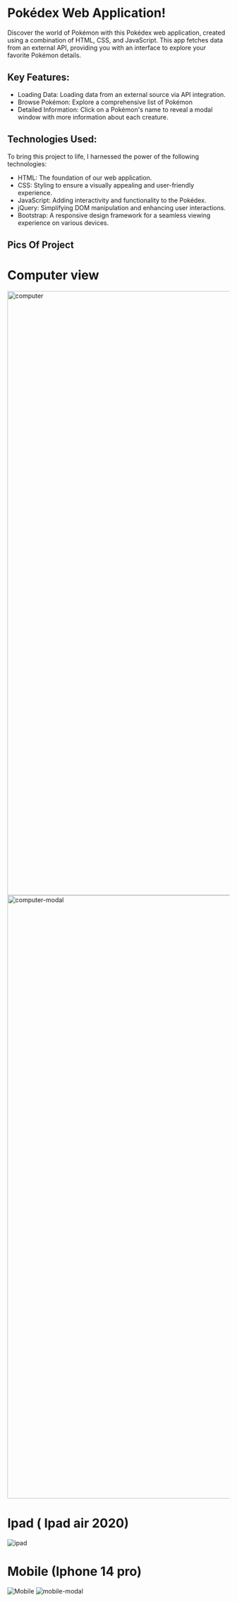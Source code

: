 # Pokédex Web Application!

Discover the world of Pokémon with this Pokédex web application, created using a combination of HTML, CSS, and JavaScript. This app fetches data from an external API, providing you with an interface to explore your favorite Pokémon details.

## Key Features:

- Loading Data: Loading data from an external source via API integration.
- Browse Pokémon: Explore a comprehensive list of Pokémon
- Detailed Information: Click on a Pokémon's name to reveal a modal window with more information about each creature.

## Technologies Used:

To bring this project to life, I harnessed the power of the following technologies:

- HTML: The foundation of our web application.
- CSS: Styling to ensure a visually appealing and user-friendly experience.
- JavaScript: Adding interactivity and functionality to the Pokédex.
- jQuery: Simplifying DOM manipulation and enhancing user interactions.
- Bootstrap: A responsive design framework for a seamless viewing experience on various devices.

## Pics Of Project
# Computer view 
<img width="1366" alt="computer" src="https://github.com/bobs83/simple-js-app/assets/124786894/a513d794-a7ac-4835-a964-515ac2fb2bd5">
<img width="1364" alt="computer-modal" src="https://github.com/bobs83/simple-js-app/assets/124786894/c180f51b-3dcf-4eb2-8cea-1d90ffd4a643">

# Ipad ( Ipad air 2020) 
![ipad](https://github.com/bobs83/simple-js-app/assets/124786894/7102d065-9788-4f09-9107-8b89f9ddf7a5)

# Mobile (Iphone 14 pro)
![Mobile](https://github.com/bobs83/simple-js-app/assets/124786894/b67e4c6e-162f-4fed-a076-2255eb7fd2b9)
![mobile-modal](https://github.com/bobs83/simple-js-app/assets/124786894/e1fd8c2f-93fd-43fa-907b-4435972159d0)



